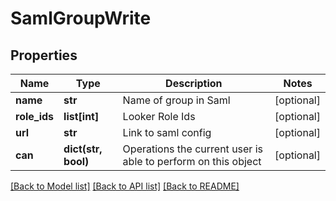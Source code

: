# SamlGroupWrite

## Properties
Name | Type | Description | Notes
------------ | ------------- | ------------- | -------------
**name** | **str** | Name of group in Saml | [optional] 
**role_ids** | **list[int]** | Looker Role Ids | [optional] 
**url** | **str** | Link to saml config | [optional] 
**can** | **dict(str, bool)** | Operations the current user is able to perform on this object | [optional] 

[[Back to Model list]](../README.md#documentation-for-models) [[Back to API list]](../README.md#documentation-for-api-endpoints) [[Back to README]](../README.md)


